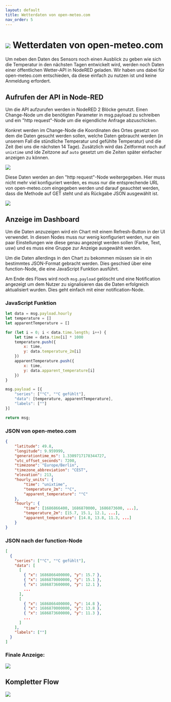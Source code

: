 ```yaml
---
layout: default
title: Wetterdaten von open-meteo.com
nav_order: 5
---
```


# ![](https://open-meteo.com/favicon.ico) Wetterdaten von open-meteo.com

Um neben den Daten des Sensors noch einen Ausblick zu geben wie sich die Temperatur in den nächsten Tagen entwickelt wird, werden noch Daten einer öffentlichen Wetter-API in NodeRED geladen.
Wir haben uns dabei für open-meteo.com entschieden, da diese einfach zu nutzen ist und keine Anmeldung erfordert.

## Aufrufen der API in Node-RED

Um die API aufzurufen werden in NodeRED 2 Blöcke genutzt. Einen Change-Node um die benötigten Parameter in msg.payload zu schreiben und ein "http request"-Node um die eigendliche Anfrage abzuschicken.

Konkret werden im Change-Node die Koordinaten des Ortes gesetzt von dem die Daten gesucht werden sollen, welche Daten gebraucht werden (in unserem Fall die stündliche Temperatur und gefühlte Temperatur) und die Zeit (bei uns die nächsten 14 Tage). Zusätzlich wird das Zeitformat noch auf `unixtime` und ide Zeitzone auf `auto` gesetzt um die Zeiten später einfacher anzeigen zu können.

![](/img/apiChangeNode.png)

Diese Daten werden an den "http request"-Node weitergegeben. Hier muss nicht mehr viel konfiguriert werden, es muss nur die entsprechende URL von open-meteo.com eingegeben werden und darauf geauchtet werden, dass die Methode auf GET steht und als Rückgabe JSON ausgewählt ist.

![](/img/apiHttpRequestNode.png)

## Anzeige im Dashboard

Um die Daten anzuzeigen wird ein Chart mit einem Refresh-Button in der UI verwendet. In diesen Nodes muss nur wenig konfiguriert werden, nur ein paar Einstellungen wie diese genau angezeigt werden sollen (Farbe, Text, usw) und es muss eine Gruppe zur Anzeige ausgewählt werden.

Um die Daten allerdings in den Chart zu bekommen müssen sie in ein bestimmtes JSON-Format gebracht werden. Dies geschied über eine function-Node, die eine JavaScript Funktion ausführt.

Am Ende des Flows wird noch `msg.payload` gelöscht und eine Notification angezeigt um dem Nutzer zu signalisieren das die Daten erfolgreich aktualisiert wurden. Dies geht einfach mit einer notification-Node.

### JavaScript Funktion
```js
let data = msg.payload.hourly
let temperature = []
let apparentTemperature = []

for (let i = 0; i < data.time.length; i++) {
    let time = data.time[i] * 1000
    temperature.push({
        x: time,
        y: data.temperature_2m[i]
    })
    apparentTemperature.push({
        x: time,
        y: data.apparent_temperature[i]
    })
}

msg.payload = [{
    "series": ["°C", "°C gefühlt"],
    "data": [temperature, apparentTemperature],
    "labels": [""]
}]

return msg;
```

### JSON von open-meteo.com
```json
{
    "latitude": 49.8,
    "longitude": 9.959999,
    "generationtime_ms": 1.3309717178344727,
    "utc_offset_seconds": 7200,
    "timezone": "Europe/Berlin",
    "timezone_abbreviation": "CEST",
    "elevation": 213,
    "hourly_units": {
        "time": "unixtime",
        "temperature_2m": "°C",
        "apparent_temperature": "°C"
    },
    "hourly": {
        "time": [1686866400, 1686870000, 1686873600, ...],
        "temperature_2m": [15.7, 15.1, 12.1, ...],
        "apparent_temperature": [14.8, 13.8, 11.3, ...]
    }
}
```

### JSON nach der function-Node
```json
[
  {
    "series": ["°C", "°C gefühlt"],
    "data": [
      [
        { "x": 1686866400000, "y": 15.7 },
        { "x": 1686870000000, "y": 15.1 },
        { "x": 1686873600000, "y": 12.1 },
        ...
      ],
      [
        { "x": 1686866400000, "y": 14.8 },
        { "x": 1686870000000, "y": 13.8 },
        { "x": 1686873600000, "y": 11.3 },
        ...
      ]
    ],
    "labels": [""]
  }
]
```

### Finale Anzeige:
![](/img/apiUi.png)

## Kompletter Flow
![](/img/apiFlow.png)
